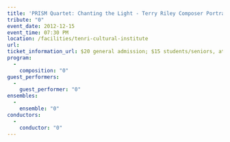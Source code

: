 ```yaml
---
title: 'PRISM Quartet: Chanting the Light - Terry Riley Composer Portrait'
tribute: "0"
event_date: 2012-12-15
event_time: 07:30 PM
location: /facilities/tenri-cultural-institute
url: 
ticket_information_url: $20 general admission; $15 students/seniors, at door only (no reservations required)
program: 
  -
    composition: "0"
guest_performers: 
  -
    guest_performer: "0"
ensembles: 
  -
    ensemble: "0"
conductors: 
  -
    conductor: "0"
---
```

